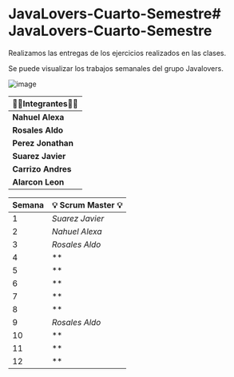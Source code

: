 # JavaLovers-Cuarto-Semestre# JavaLovers-Cuarto-Semestre
Realizamos las entregas de los ejercicios realizados en las clases.

Se puede visualizar los trabajos semanales del grupo Javalovers.

![image](https://github.com/CodeSystem2022/Tercer-Semestre-Grupo-Javalovers/assets/112024900/ffbf28f1-3ed3-422a-8d8a-017b07ae2d93)

 
| 👩‍💻**Integrantes**👩‍💻     |
|--------------------------|
| **Nahuel Alexa**|
| **Rosales Aldo**|
| **Perez Jonathan**|
| **Suarez Javier**|
| **Carrizo Andres**|
| **Alarcon Leon** |


| **Semana** | 💡 **Scrum Master** 💡    |
|----------------------|----------------------|
|  1  | *Suarez Javier* |
|  2  | *Nahuel Alexa* |
|  3  | *Rosales Aldo*|
|  4  | ** |
|  5  | **|
|  6  | **|
|  7  | ** |
|  8  | ** |
|  9  | *Rosales Aldo*|
| 10  | ** |
| 11  | **|
| 12  | **|
